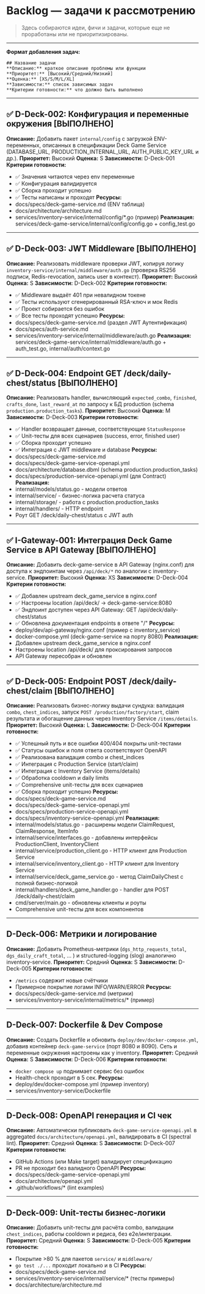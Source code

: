 # Backlog — задачи к рассмотрению

> Здесь собираются идеи, фичи и задачи, которые еще не проработаны или не приоритизированы.


---
**Формат добавления задач:**
```
## Название задачи
**Описание:** краткое описание проблемы или функции
**Приоритет:** [Высокий/Средний/Низкий]
**Оценка:** [XS/S/M/L/XL]
**Зависимости:** список зависимых задач
**Критерии готовности:** что должно быть выполнено
```



---
## ✅ D-Deck-002: Конфигурация и переменные окружения [ВЫПОЛНЕНО]
**Описание:** Добавить пакет `internal/config` с загрузкой ENV-переменных, описанных в спецификации Deck Game Service (DATABASE_URL, PRODUCTION_INTERNAL_URL, AUTH_PUBLIC_KEY_URL и др.).
**Приоритет:** Высокий
**Оценка:** S
**Зависимости:** D-Deck-001
**Критерии готовности:**
- ✅ Значения читаются через env переменные
- ✅ Конфигурация валидируется
- ✅ Сборка проходит успешно
- ✅ Тесты написаны и проходят
**Ресурсы:**
- docs/specs/deck-game-service.md (ENV таблица)
- docs/architecture/architecture.md
- services/inventory-service/internal/config/*.go (пример)
**Реализация:** services/deck-game-service/internal/config/config.go + config_test.go

---
## ✅ D-Deck-003: JWT Middleware [ВЫПОЛНЕНО]
**Описание:** Реализовать middleware проверки JWT, копируя логику `inventory-service/internal/middleware/auth.go` (проверка RS256 подписи, Redis-revocation, запись user в контекст).
**Приоритет:** Высокий
**Оценка:** S
**Зависимости:** D-Deck-002
**Критерии готовности:**
- ✅ Middleware выдаёт 401 при невалидном токене
- ✅ Тесты используют сгенерированный RSA-ключ и мок Redis
- ✅ Проект собирается без ошибок
- ✅ Все тесты проходят успешно
**Ресурсы:**
- docs/specs/deck-game-service.md (раздел JWT Аутентификация)
- docs/specs/auth-service.md
- services/inventory-service/internal/middleware/auth.go
**Реализация:** services/deck-game-service/internal/middleware/auth.go + auth_test.go, internal/auth/context.go

---
## ✅ D-Deck-004: Endpoint GET /deck/daily-chest/status [ВЫПОЛНЕНО]
**Описание:** Реализовать handler, вычисляющий `expected_combo`, `finished`, `crafts_done`, `last_reward_at` по запросу к БД production (schema `production.production_tasks`).
**Приоритет:** Высокий
**Оценка:** M
**Зависимости:** D-Deck-003
**Критерии готовности:**
- ✅ Handler возвращает данные, соответствующие `StatusResponse`
- ✅ Unit-тесты для всех сценариев (success, error, finished user)
- ✅ Сборка проходит успешно
- ✅ Интеграция с JWT middleware и database
**Ресурсы:**
- docs/specs/deck-game-service.md
- docs/specs/deck-game-service-openapi.yml
- docs/architecture/database.dbml (schema production.production_tasks)
- docs/specs/production-service-openapi.yml (для Contract)
**Реализация:** 
- internal/models/status.go - модели ответов
- internal/service/ - бизнес-логика расчета статуса
- internal/storage/ - работа с production.production_tasks
- internal/handlers/ - HTTP endpoint
- Роут GET /deck/daily-chest/status с JWT auth

---
## ✅ I-Gateway-001: Интеграция Deck Game Service в API Gateway [ВЫПОЛНЕНО]
**Описание:** Добавить deck-game-service в API Gateway (nginx.conf) для доступа к эндпоинтам через `/api/deck/*` по аналогии с inventory-service.
**Приоритет:** Высокий
**Оценка:** XS
**Зависимости:** D-Deck-004
**Критерии готовности:**
- ✅ Добавлен upstream deck_game_service в nginx.conf
- ✅ Настроены location /api/deck/ → deck-game-service:8080
- ✅ Эндпоинт доступен через API Gateway: GET /api/deck/daily-chest/status
- ✅ Обновлена документация endpoints в ответе "/"
**Ресурсы:**
- deploy/dev/api-gateway/nginx.conf (пример с inventory_service)
- docker-compose.yml (deck-game-service на порту 8080)
**Реализация:** 
- Добавлен upstream deck_game_service в nginx.conf
- Настроены location /api/deck/ для проксирования запросов
- API Gateway пересобран и обновлен

---
## ✅ D-Deck-005: Endpoint POST /deck/daily-chest/claim [ВЫПОЛНЕНО]
**Описание:** Реализовать бизнес-логику выдачи сундука: валидация `combo`, `chest_indices`, запуск `POST /production/factory/start`, claim результата и обогащение данных через Inventory Service `/items/details`.
**Приоритет:** Высокий
**Оценка:** L
**Зависимости:** D-Deck-004
**Критерии готовности:**
- ✅ Успешный путь и все ошибки 400/404 покрыты unit-тестами
- ✅ Статусы ошибок и поля ответа соответствуют OpenAPI
- ✅ Реализована валидация combo и chest_indices
- ✅ Интеграция с Production Service (start/claim)
- ✅ Интеграция с Inventory Service (items/details)
- ✅ Обработка cooldown и daily limits
- ✅ Comprehensive unit-тесты для всех сценариев
- ✅ Сборка проходит успешно
**Ресурсы:**
- docs/specs/deck-game-service.md
- docs/specs/deck-game-service-openapi.yml
- docs/specs/production-service-openapi.yml
- docs/specs/inventory-service-openapi.yml
**Реализация:**
- internal/models/status.go - расширены модели ClaimRequest, ClaimResponse, ItemInfo
- internal/service/interfaces.go - добавлены интерфейсы ProductionClient, InventoryClient
- internal/service/production_client.go - HTTP клиент для Production Service
- internal/service/inventory_client.go - HTTP клиент для Inventory Service 
- internal/service/deck_game_service.go - метод ClaimDailyChest с полной бизнес-логикой
- internal/handlers/deck_game_handler.go - handler для POST /deck/daily-chest/claim
- cmd/server/main.go - обновлены клиенты и роуты
- Comprehensive unit-тесты для всех компонентов

---
## D-Deck-006: Метрики и логирование
**Описание:** Добавить Prometheus-метрики (`dgs_http_requests_total`, `dgs_daily_craft_total`, ... ) и structured-logging (slog) аналогично inventory-service.
**Приоритет:** Средний
**Оценка:** S
**Зависимости:** D-Deck-005
**Критерии готовности:**
- `/metrics` содержит новые счётчики
- Примерное покрытие логами INFO/WARN/ERROR
**Ресурсы:**
- docs/specs/deck-game-service.md (метрики)
- services/inventory-service/internal/metrics/* (пример)

---
## D-Deck-007: Dockerfile & Dev Compose
**Описание:** Создать Dockerfile и обновить `deploy/dev/docker-compose.yml`, добавив контейнер `deck-game-service` (порт 8080 и 8090). Сеть и переменные окружения настроены как у inventory.
**Приоритет:** Средний
**Оценка:** S
**Зависимости:** D-Deck-006
**Критерии готовности:**
- `docker compose up` поднимает сервис без ошибок
- Health-check проходит в 5 сек.
**Ресурсы:**
- deploy/dev/docker-compose.yml (пример inventory)
- services/inventory-service/Dockerfile

---
## D-Deck-008: OpenAPI генерация и CI чек
**Описание:** Автоматически публиковать `deck-game-service-openapi.yml` в aggregated `docs/architecture/openapi.yml`, валидировать в CI (spectral lint).
**Приоритет:** Средний
**Оценка:** S
**Зависимости:** D-Deck-007
**Критерии готовности:**
- GitHub Actions (или Make target) валидирует спецификацию
- PR не проходит без валидного OpenAPI
**Ресурсы:**
- docs/specs/deck-game-service-openapi.yml
- docs/architecture/openapi.yml
- .github/workflows/* (lint examples)

---
## D-Deck-009: Unit-тесты бизнес-логики
**Описание:** Добавить unit-тесты для расчёта combo, валидации `chest_indices`, работы cooldown и редиса, без e2e/интеграции.
**Приоритет:** Средний
**Оценка:** S
**Зависимости:** D-Deck-005
**Критерии готовности:**
- Покрытие >80 % для пакетов `service/` и `middleware/`
- `go test ./...` проходит локально и в CI
**Ресурсы:**
- docs/specs/deck-game-service.md
- services/inventory-service/internal/service/* (тесты примеры)
- docs/architecture/architecture.md